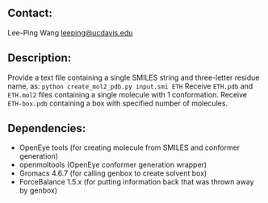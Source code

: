 ## Contact:
Lee-Ping Wang leeping@ucdavis.edu

## Description:
Provide a text file containing a single SMILES string and three-letter residue name, as:
`python create_mol2_pdb.py input.smi ETH`
Receive `ETH.pdb` and `ETH.mol2` files containing a single molecule with 1 conformation.
Receive `ETH-box.pdb` containing a box with specified number of molecules.

## Dependencies:
- OpenEye tools (for creating molecule from SMILES and conformer generation)
- openmoltools (OpenEye conformer generation wrapper)
- Gromacs 4.6.7 (for calling genbox to create solvent box)
- ForceBalance 1.5.x (for putting information back that was thrown away by genbox)
